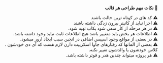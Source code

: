 <div dir="rtl">

:pushpin:	 **نکات مهم طراحی هر قالب** 	 
  
   ⚠️  کد های در کوتاه ترین حالت باشند
  <br>
     ⚠️  اجزا نباید از کانینر بیرون زدگی داشته باشند
<br>
  ⚠️ در هر مرحله از کار سعی شود بکاپ تهیه شود.
  <br>
  ⚠️  اطلاعات هر بخش باید متغییر باشد هیچ اطلاعات ثابت نباید وجود داشته باشد.
 <br>
  ⚠️ در بعضی از مواقع وجود اسپیس اضافی در انجین سبب ایجاد ارور میشود.
<br>
⚠️ بعضی از المانها که رفتارهای جاوا اسکریپت دارن لازم هست که آی دی خودشون . کلاس خودشون یا والدشون تغییر نکنه.
  <br>
  ⚠️  هر پروژه میتواند چندین هدر و فوتر داشته باشد.
 </div>
